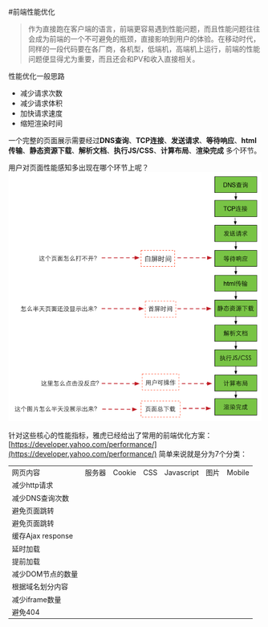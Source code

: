 #前端性能优化

> 作为直接跑在客户端的语言，前端更容易遇到性能问题，而且性能问题往往会成为前端的一个不可避免的瓶颈，直接影响到用户的体验。在移动时代，同样的一段代码要在各厂商，各机型，低端机，高端机上运行，前端的性能问题便显得尤为重要，而且还会和PV和收入直接相关。

性能优化一般思路

* 减少请求次数
* 减少请求体积
* 加快请求速度
* 缩短渲染时间

一个完整的页面展示需要经过**DNS查询**、**TCP连接**、**发送请求**、**等待响应**、**html传输**、**静态资源下载**、**解析文档**、**执行JS/CSS**、**计算布局**、**渲染完成** 多个环节。

用户对页面性能感知多出现在哪个环节上呢？
![image](https://github.com/yukiyuki1900/JStalk/blob/master/%E5%89%8D%E7%AB%AF%E6%80%A7%E8%83%BD%E4%BC%98%E5%8C%96/%E5%89%8D%E7%AB%AF%E6%80%A7%E8%83%BD%E6%A0%B8%E5%BF%83%E6%8C%87%E6%A0%87.png)

针对这些核心的性能指标，雅虎已经给出了常用的前端优化方案：[https://developer.yahoo.com/performance/](https://developer.yahoo.com/performance/)
简单来说就是分为7个分类：

<table>
	<tr>
		<td>网页内容</td>
		<td>服务器</td>
		<td>Cookie</td>
		<td>CSS</td>
		<td>Javascript</td>
		<td>图片</td>
		<td>Mobile</td>
	</tr>
	<tr>
		<td>减少http请求</td>
		<td></td>
	</tr>
	<tr>
		<td>减少DNS查询次数</td>
		<td></td>
	</tr>
	<tr>
		<td>避免页面跳转</td>
		<td></td>
	</tr>
	<tr>
		<td>避免页面跳转</td>
		<td></td>
	</tr>
	<tr>
		<td>缓存Ajax response</td>
		<td></td>
	</tr>
	<tr>
		<td>延时加载</td>
		<td></td>
	</tr>
	<tr>
		<td>提前加载</td>
		<td></td>
	</tr>
	<tr>
		<td>减少DOM节点的数量</td>
		<td></td>
	</tr>
	<tr>
		<td>根据域名划分内容</td>
		<td></td>
	</tr>
	<tr>
		<td>减少iframe数量</td>
		<td></td>
	</tr>
	<tr>
		<td>避免404</td>
		<td></td>
	</tr>
</table>
